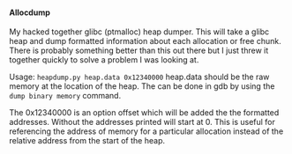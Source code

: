 #### Allocdump

My hacked together glibc (ptmalloc) heap dumper. This will take a glibc heap and
dump formatted information about each allocation or free chunk. There is
probably something better than this out there but I just threw it together
quickly to solve a problem I was looking at.

Usage:
```heapdump.py heap.data 0x12340000```
heap.data should be the raw memory at the location of the heap. The can be done
in gdb by using the ```dump binary memory``` command.

The 0x12340000 is an option offset which will be added the the formatted
addresses. Without the addresses printed will start at 0. This is useful for
referencing the address of memory for a particular allocation instead of the
relative address from the start of the heap.
